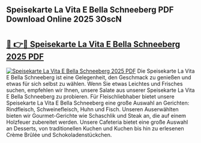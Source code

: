 ## Speisekarte La Vita E Bella Schneeberg PDF Download Online 2025 3OscN

# <h2><a href="http://gcdccu.nevu.top/?p=Speisekarte+La+Vita+E+Bella+Schneeberg">🔗 👉🔴 Speisekarte La Vita E Bella Schneeberg 2025 PDF</a></h2>

[![Speisekarte La Vita E Bella Schneeberg 2025 PDF](https://i.imgur.com/dBaPXMq.png)](http://gcdccu.nevu.top/?p=Speisekarte+La+Vita+E+Bella+Schneeberg)
Die Speisekarte La Vita E Bella Schneeberg ist eine Gelegenheit, den Geschmack zu genießen und etwas für sich selbst zu wählen. Wenn Sie etwas Leichtes und Frisches suchen, empfehlen wir Ihnen, unsere Salate aus unserer Speisekarte La Vita E Bella Schneeberg zu probieren. Für Fleischliebhaber bietet unsere Speisekarte La Vita E Bella Schneeberg eine große Auswahl an Gerichten: Rindfleisch, Schweinefleisch, Huhn und Fisch. Unseren Auserwählten bieten wir Gourmet-Gerichte wie Schaschlik und Steak an, die auf einem Holzfeuer zubereitet werden. Unsere Cafeteria bietet eine große Auswahl an Desserts, von traditionellen Kuchen und Kuchen bis hin zu erlesenen Crème Brûlée und Schokoladenstückchen.
